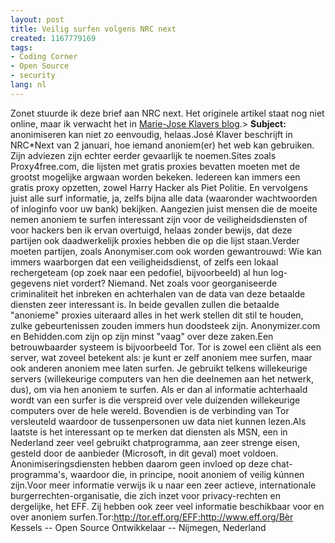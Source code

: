 ```yaml
---
layout: post
title: Veilig surfen volgens NRC next
created: 1167779169
tags:
- Coding Corner
- Open Source
- security
lang: nl
---
```

Zonet stuurde ik deze brief aan NRC next. Het originele artikel staat nog niet online, maar ik verwacht het in [Marie-Jose Klavers blog](http://213.206.88.38/weblog/klaver/).<!--break-->> **Subject:** anonimiseren kan niet zo eenvoudig, helaas.José Klaver beschrijft in NRC*Next van 2 januari, hoe iemand anoniem(er) het web kan gebruiken. Zijn adviezen zijn echter eerder gevaarlijk te noemen.Sites zoals Proxy4free.com, die lijsten met gratis proxies bevatten moeten met de grootst mogelijke argwaan worden bekeken. Iedereen kan immers een gratis proxy opzetten, zowel Harry Hacker als Piet Politie. En vervolgens juist alle surf informatie, ja, zelfs bijna alle data (waaronder wachtwoorden of inloginfo voor uw bank) bekijken. Aangezien juist mensen die de moeite nemen anoniem te surfen interessant zijn voor de veiligheidsdiensten of voor hackers ben ik ervan overtuigd, helaas zonder bewijs, dat deze partijen ook daadwerkelijk proxies hebben die op die lijst staan.Verder moeten partijen, zoals Anonymiser.com ook worden gewantrouwd: Wie kan immers waarborgen dat een veiligheidsdienst, of zelfs een lokaal rechergeteam (op zoek naar een pedofiel, bijvoorbeeld) al hun log-gegevens niet vordert? Niemand. Net zoals voor georganiseerde criminaliteit het inbreken en achterhalen van de data van deze betaalde diensten zeer interessant is. In beide gevallen zullen die betaalde "anonieme" proxies uiteraard alles in het werk stellen dit stil te houden, zulke gebeurtenissen zouden immers hun doodsteek zijn. Anonymizer.com en Behidden.com zijn op zijn minst "vaag" over deze zaken.Een betrouwbaarder systeem is bijvoorbeeld Tor. Tor is zowel een cliënt als een server, wat zoveel betekent als: je kunt er zelf anoniem mee surfen, maar ook anderen anoniem mee laten surfen. Je gebruikt telkens willekeurige servers (willekeurige computers van hen die deelnemen aan het netwerk, dus), om via hen anoniem te surfen. Als er dan al informatie achterhaald wordt van een surfer is die verspreid over vele duizenden willekeurige computers over de hele wereld. Bovendien is de verbinding van Tor versleuteld waardoor de tussenpersonen uw data niet kunnen lezen.Als laatste is het interessant op te merken dat diensten als  MSN, een in Nederland zeer veel gebruikt chatprogramma, aan zeer strenge eisen, gesteld door de aanbieder (Microsoft, in dit geval) moet voldoen. Anonimiseringsdiensten hebben daarom geen invloed op deze chat-programma's, waardoor die, in principe, nooit anoniem of veilig kúnnen zijn.Voor meer informatie verwijs ik u naar een zeer actieve, internationale burgerrechten-organisatie, die zich inzet voor privacy-rechten en dergelijke, het EFF. Zij hebben ook zeer veel informatie beschikbaar voor en over anoniem surfen.Tor:http://tor.eff.org/EFF:http://www.eff.org/Bèr Kessels -- Open Source Ontwikkelaar -- Nijmegen, Nederland
